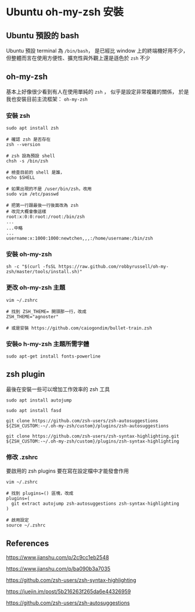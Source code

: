 # Ubuntu oh-my-zsh 安裝

## Ubuntu 預設的 bash

Ubuntu 預設 terminal 為 `/bin/bash`，
是已經比 window 上的終端機好用不少，
但整體而言在使用方便性、擴充性與外觀上還是遜色於 `zsh` 不少

## oh-my-zsh

基本上好像很少看到有人在使用單純的 `zsh` ，
似乎是設定非常複雜的關係，
於是我也安裝目前主流框架： `oh-my-zsh`

### 安裝 zsh

```shell
sudo apt install zsh

# 確認 zsh 是否存在
zsh --version

# zsh 設為預設 shell
chsh -s /bin/zsh

# 檢查目前的 shell 是誰，
echo $SHELL

# 如果出現的不是 /user/bin/zsh，改用
sudo vim /etc/passwd

# 把第一行跟最後一行後面改為 zsh 
# 改完大概會像這樣
root:x:0:0:root:/root:/bin/zsh
...
...中略
...
username:x:1000:1000:newtchen,,,:/home/username:/bin/zsh
```

### 安裝 oh-my-zsh

```shell
sh -c "$(curl -fsSL https://raw.github.com/robbyrussell/oh-my-zsh/master/tools/install.sh)"
```

### 更改 oh-my-zsh 主題

```shell
vim ~/.zshrc

# 找到 ZSH_THEME= 開頭那一行，改成
ZSH_THEME="agnoster"

# 或是安裝 https://github.com/caiogondim/bullet-train.zsh
```

### 安裝o h-my-zsh 主題所需字體

```shell
sudo apt-get install fonts-powerline
```

## zsh plugin

最後在安裝一些可以增加工作效率的 zsh 工具

```shell
sudo apt install autojump

sudo apt install fasd

git clone https://github.com/zsh-users/zsh-autosuggestions ${ZSH_CUSTOM:-~/.oh-my-zsh/custom}/plugins/zsh-autosuggestions

git clone https://github.com/zsh-users/zsh-syntax-highlighting.git ${ZSH_CUSTOM:-~/.oh-my-zsh/custom}/plugins/zsh-syntax-highlighting
```

### 修改 .zshrc

要啟用的 zsh plugins 要在寫在設定檔中才能發會作用

```shell
vim ~/.zshrc

# 找到 plugins=() 區塊，改成
plugins=(
  git extract autojump zsh-autosuggestions zsh-syntax-highlighting
)

# 啟用設定
source ~/.zshrc
```

## References

https://www.jianshu.com/p/2c9cc1eb2548

https://www.jianshu.com/p/ba090b3a7035

https://github.com/zsh-users/zsh-syntax-highlighting

https://juejin.im/post/5b216263f265da6e44326959

https://github.com/zsh-users/zsh-autosuggestions